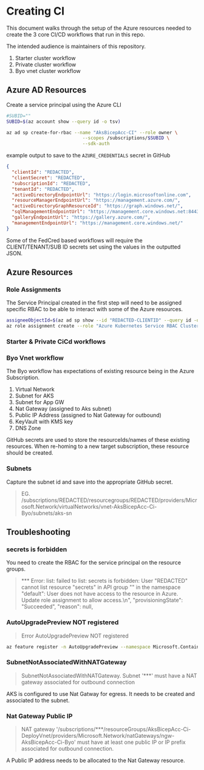 # Creating CI

This document walks through the setup of the Azure resources needed to create the 3 core CI/CD workflows that run in this repo.

The intended audience is maintainers of this repository.

1. Starter cluster workflow
2. Private cluster workflow
3. Byo vnet cluster workflow

## Azure AD Resources

Create a service principal using the Azure CLI

```bash
#SUBID=""
SUBID=$(az account show --query id -o tsv)

az ad sp create-for-rbac --name "AksBicepAcc-CI" --role owner \
                            --scopes /subscriptions/$SUBID \
                            --sdk-auth
```

example output to save to the `AZURE_CREDENTIALS` secret in GitHub

```json
{
  "clientId": "REDACTED",
  "clientSecret": "REDACTED",
  "subscriptionId": "REDACTED",
  "tenantId": "REDACTED",
  "activeDirectoryEndpointUrl": "https://login.microsoftonline.com",
  "resourceManagerEndpointUrl": "https://management.azure.com/",
  "activeDirectoryGraphResourceId": "https://graph.windows.net/",
  "sqlManagementEndpointUrl": "https://management.core.windows.net:8443/",
  "galleryEndpointUrl": "https://gallery.azure.com/",
  "managementEndpointUrl": "https://management.core.windows.net/"
}
```

Some of the FedCred based workflows will require the CLIENT/TENANT/SUB ID secrets set using the values in the outputted JSON.

## Azure Resources

### Role Assignments

The Service Principal created in the first step will need to be assigned specific RBAC to be able to interact with some of the Azure resources.

```bash
assigneeObjectId=$(az ad sp show --id "REDACTED-CLIENTID" --query id -o tsv)
az role assignment create --role "Azure Kubernetes Service RBAC Cluster Admin" --scope "/subscriptions/$SUBID/resourcegroups/AksBicepAcc-Ci-PrivateCluster" --assignee-object-id $assigneeObjectId --assignee-principal-type ServicePrincipal
```

### Starter & Private CiCd workflows

### Byo Vnet workflow

The Byo workflow has expectations of existing resource being in the Azure Subscription.

1. Virtual Network
1. Subnet for AKS
1. Subnet for App GW
1. Nat Gateway (assigned to Aks subnet)
1. Public IP Address (assigned to Nat Gateway for outbound)
1. KeyVault with KMS key
1. DNS Zone

GitHub secrets are used to store the resourceIds/names of these existing resources.
When re-homing to a new target subscription, these resource should be created.

### Subnets

Capture the subnet id and save into the appropriate GitHub secret.

> EG. /subscriptions/REDACTED/resourcegroups/REDACTED/providers/Microsoft.Network/virtualNetworks/vnet-AksBicepAcc-Ci-Byo/subnets/aks-sn

## Troubleshooting

### secrets is forbidden

You need to create the RBAC for the service principal on the resource groups.

> *** Error: list: failed to list: secrets is forbidden: User \"REDACTED\" cannot list resource \"secrets\" in API group \"\" in the namespace \"default\": User does not have access to the resource in Azure. Update role assignment to allow access.\n", "provisioningState": "Succeeded", "reason": null, 


### AutoUpgradePreview NOT registered

> Error AutoUpgradePreview NOT registered

```bash
az feature register -n AutoUpgradePreview --namespace Microsoft.ContainerService
```

### SubnetNotAssociatedWithNATGateway

> SubnetNotAssociatedWithNATGateway. Subnet '***' must have a NAT gateway associated for outbound connection

AKS is configured to use Nat Gatway for egress. It needs to be created and associated to the subnet.

### Nat Gateway Public IP

> NAT gateway '/subscriptions/***/resourceGroups/AksBicepAcc-Ci-DeployVnet/providers/Microsoft.Network/natGateways/ngw-AksBicepAcc-Ci-Byo' must have at least one public IP or IP prefix associated for outbound connection.

A Public IP address needs to be allocated to the Nat Gateway resource.


